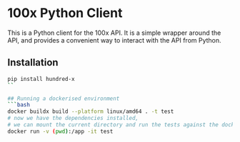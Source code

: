 # 100x Python Client

This is a Python client for the 100x API. It is a simple wrapper around the API, and provides a convenient way to interact with the API from Python.

## Installation
```bash
pip install hundred-x
``

## Running a dockerised environment
```bash
docker buildx build --platform linux/amd64 . -t test
# now we have the dependencies installed,
# we can mount the current directory and run the tests against the dockerised environment
docker run -v (pwd):/app -it test
```